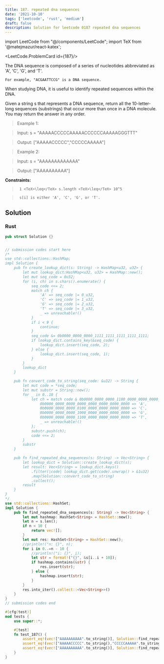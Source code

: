 ```yaml
---
title: 187. repeated dna sequences
date: '2021-10-10'
tags: ['leetcode', 'rust', 'medium']
draft: false
description: Solution for leetcode 0187 repeated dna sequences
---
```

import LeetCode from "@/components/LeetCode";
import TeX from '@matejmazur/react-katex';

<LeetCode.ProblemCard id={187}/>
 

  The DNA sequence is composed of a series of nucleotides abbreviated as 'A', 'C', 'G', and 'T'.

  

  	For example, "ACGAATTCCG" is a DNA sequence.

  

  When studying DNA, it is useful to identify repeated sequences within the DNA.

  Given a string s that represents a DNA sequence, return all the 10-letter-long sequences (substrings) that occur more than once in a DNA molecule. You may return the answer in any order.

   

 >   Example 1:

 >   Input: s <TeX>=</TeX> "AAAAACCCCCAAAAACCCCCCAAAAAGGGTTT"

 >   Output: ["AAAAACCCCC","CCCCCAAAAA"]

 >   Example 2:

 >   Input: s <TeX>=</TeX> "AAAAAAAAAAAAA"

 >   Output: ["AAAAAAAAAA"]

   

  **Constraints:**

  

 >   	1 <TeX>\leq</TeX> s.length <TeX>\leq</TeX> 10^5

 >   	s[i] is either 'A', 'C', 'G', or 'T'.


## Solution
### Rust
```rust
pub struct Solution {}


// submission codes start here
/*
use std::collections::HashMap;
impl Solution {
    pub fn create_lookup_dict(s: String) -> HashMap<u32, u32> {
        let mut lookup_dict:HashMap<u32, u32> = HashMap::new();
        let mut seq_code = 0u32;
        for (i, ch) in s.chars().enumerate() {
            seq_code <<= 2;
            match ch {
                'A' => seq_code |= 0_u32,
                'C' => seq_code |= 1_u32,
                'G' => seq_code |= 2_u32,
                'T' => seq_code |= 3_u32,
                _ => unreachable!()
            }
            if i < 9 {
                continue;
            }
            seq_code &= 0b0000_0000_0000_1111_1111_1111_1111_1111;
            if lookup_dict.contains_key(&seq_code) {
                lookup_dict.insert(seq_code, 2);
            } else {
                lookup_dict.insert(seq_code, 1);
            }
        }
        lookup_dict
    }

    pub fn convert_code_to_string(seq_code: &u32) -> String {
        let mut code = *seq_code;
        let mut substr = String::new();
        for _ in 0..10 {
            let ch = match code & 0b0000_0000_0000_1100_0000_0000_0000_0000 {
                0b0000_0000_0000_0000_0000_0000_0000_0000 => 'A',
                0b0000_0000_0000_0100_0000_0000_0000_0000 => 'C',
                0b0000_0000_0000_1000_0000_0000_0000_0000 => 'G',
                0b0000_0000_0000_1100_0000_0000_0000_0000 => 'T',
                _ => unreachable!()
            };
            substr.push(ch);
            code <<= 2;
        }
        substr
    }

    pub fn find_repeated_dna_sequences(s: String) -> Vec<String> {
        let lookup_dict = Solution::create_lookup_dict(s);
        let result: Vec<String> = lookup_dict.keys()
            .filter(|code| lookup_dict.get(code).unwrap() > &1u32)
            .map(Solution::convert_code_to_string)
            .collect();
        result
    }
}
*/
use std::collections::HashSet;
impl Solution {
    pub fn find_repeated_dna_sequences(s: String) -> Vec<String> {
        let mut hashmap: HashSet<String> = HashSet::new();
        let n = s.len();
        if n < 10 {
            return vec![];
        }
        let mut res: HashSet<String> = HashSet::new();
        //println!("n: {}", n);
        for i in 0..=n - 10 {
            //println!("i: {}", i);
            let str = format!("{}", &s[i..i + 10]);
            if hashmap.contains(&str) {
                res.insert(str);
            } else {
                hashmap.insert(str);
            }
        }
        res.into_iter().collect::<Vec<String>>()
    }
}
// submission codes end

#[cfg(test)]
mod tests {
    use super::*;

    #[test]
    fn test_187() {
        assert_eq!(vec!["AAAAAAAAAA".to_string()], Solution::find_repeated_dna_sequences("AAAAAAAAAAA".to_string()));
        assert_eq!(vec!["AAAAACCCCC".to_string(),"CCCCCAAAAA".to_string()], Solution::find_repeated_dna_sequences("AAAAACCCCCAAAAACCCCCCAAAAAGGGTTT".to_string()));
        assert_eq!(vec!["AAAAAAAAAA".to_string()], Solution::find_repeated_dna_sequences("AAAAAAAAAAAAA".to_string()));
    }
}

```
